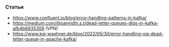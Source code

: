 ### Статьи

* https://www.confluent.io/blog/error-handling-patterns-in-kafka/
* https://medium.com/@sannidhi.s.t/dead-letter-queues-dlqs-in-kafka-afb4b6835309 (VPN)
* https://www.kai-waehner.de/blog/2022/05/30/error-handling-via-dead-letter-queue-in-apache-kafka/
